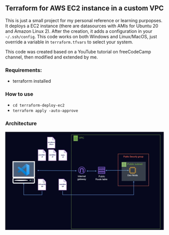 ## Terraform for AWS EC2 instance in a custom VPC

This is just a small project for my personal reference or learning purpopses. It deploys a EC2 instance (there are datasources with AMIs for Ubuntu 20 and Amazon Linux 2). After the creation, it adds a configuration in your `~/.ssh/config`. This code works on both Windows and Linux/MacOS, just override a variable in `terraform.tfvars` to select your system.

This code was created based on a YouTube tutorial on freeCodeCamp channel, then modified and extended by me.

### Requirements:
* terraform installed

### How to use
* `cd terraform-deploy-ec2`
* `terraform apply -auto-approve`

### Architecture
![Architecture diagram](architecture_diagram.png "Architecture diagram")
